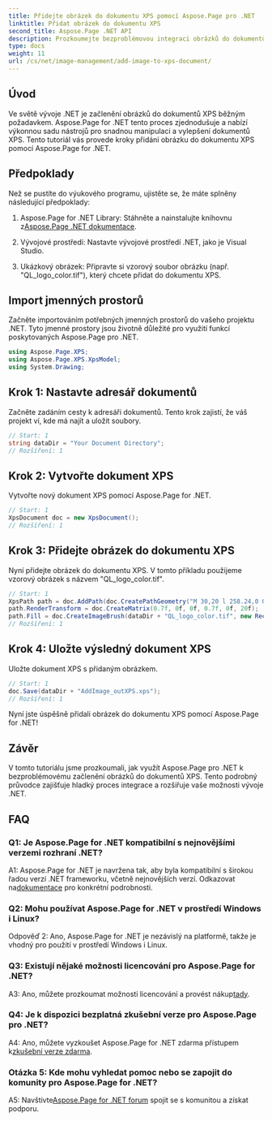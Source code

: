 ```yaml
---
title: Přidejte obrázek do dokumentu XPS pomocí Aspose.Page pro .NET
linktitle: Přidat obrázek do dokumentu XPS
second_title: Aspose.Page .NET API
description: Prozkoumejte bezproblémovou integraci obrázků do dokumentů XPS s Aspose.Page for .NET. Postupujte podle našeho podrobného průvodce pro hladký vývoj.
type: docs
weight: 11
url: /cs/net/image-management/add-image-to-xps-document/
---
```

## Úvod

Ve světě vývoje .NET je začlenění obrázků do dokumentů XPS běžným požadavkem. Aspose.Page for .NET tento proces zjednodušuje a nabízí výkonnou sadu nástrojů pro snadnou manipulaci a vylepšení dokumentů XPS. Tento tutoriál vás provede kroky přidání obrázku do dokumentu XPS pomocí Aspose.Page for .NET.

## Předpoklady

Než se pustíte do výukového programu, ujistěte se, že máte splněny následující předpoklady:

1.  Aspose.Page for .NET Library: Stáhněte a nainstalujte knihovnu z[Aspose.Page .NET dokumentace](https://reference.aspose.com/page/net/).

2. Vývojové prostředí: Nastavte vývojové prostředí .NET, jako je Visual Studio.

3. Ukázkový obrázek: Připravte si vzorový soubor obrázku (např. "QL_logo_color.tif"), který chcete přidat do dokumentu XPS.

## Import jmenných prostorů

Začněte importováním potřebných jmenných prostorů do vašeho projektu .NET. Tyto jmenné prostory jsou životně důležité pro využití funkcí poskytovaných Aspose.Page pro .NET.

```csharp
using Aspose.Page.XPS;
using Aspose.Page.XPS.XpsModel;
using System.Drawing;
```

## Krok 1: Nastavte adresář dokumentů

Začněte zadáním cesty k adresáři dokumentů. Tento krok zajistí, že váš projekt ví, kde má najít a uložit soubory.

```csharp
// Start: 1
string dataDir = "Your Document Directory";
// Rozšíření: 1
```

## Krok 2: Vytvořte dokument XPS

Vytvořte nový dokument XPS pomocí Aspose.Page for .NET.

```csharp
// Start: 1
XpsDocument doc = new XpsDocument();
// Rozšíření: 1
```

## Krok 3: Přidejte obrázek do dokumentu XPS

Nyní přidejte obrázek do dokumentu XPS. V tomto příkladu použijeme vzorový obrázek s názvem "QL_logo_color.tif".

```csharp
// Start: 1
XpsPath path = doc.AddPath(doc.CreatePathGeometry("M 30,20 l 258.24,0 0,56.64 -258.24,0 Z"));
path.RenderTransform = doc.CreateMatrix(0.7f, 0f, 0f, 0.7f, 0f, 20f);
path.Fill = doc.CreateImageBrush(dataDir + "QL_logo_color.tif", new RectangleF(0f, 0f, 258.24f, 56.64f), new RectangleF(50f, 20f, 193.68f, 42.48f));
// Rozšíření: 1
```

## Krok 4: Uložte výsledný dokument XPS

Uložte dokument XPS s přidaným obrázkem.

```csharp
// Start: 1
doc.Save(dataDir + "AddImage_outXPS.xps");
// Rozšíření: 1
```

Nyní jste úspěšně přidali obrázek do dokumentu XPS pomocí Aspose.Page for .NET!

## Závěr

V tomto tutoriálu jsme prozkoumali, jak využít Aspose.Page pro .NET k bezproblémovému začlenění obrázků do dokumentů XPS. Tento podrobný průvodce zajišťuje hladký proces integrace a rozšiřuje vaše možnosti vývoje .NET.

## FAQ

### Q1: Je Aspose.Page for .NET kompatibilní s nejnovějšími verzemi rozhraní .NET?

 A1: Aspose.Page for .NET je navržena tak, aby byla kompatibilní s širokou řadou verzí .NET frameworku, včetně nejnovějších verzí. Odkazovat na[dokumentace](https://reference.aspose.com/page/net/) pro konkrétní podrobnosti.

### Q2: Mohu používat Aspose.Page for .NET v prostředí Windows i Linux?

Odpověď 2: Ano, Aspose.Page for .NET je nezávislý na platformě, takže je vhodný pro použití v prostředí Windows i Linux.

### Q3: Existují nějaké možnosti licencování pro Aspose.Page for .NET?

 A3: Ano, můžete prozkoumat možnosti licencování a provést nákup[tady](https://purchase.aspose.com/buy).

### Q4: Je k dispozici bezplatná zkušební verze pro Aspose.Page pro .NET?

 A4: Ano, můžete vyzkoušet Aspose.Page for .NET zdarma přístupem k[zkušební verze zdarma](https://releases.aspose.com/).

### Otázka 5: Kde mohu vyhledat pomoc nebo se zapojit do komunity pro Aspose.Page for .NET?

 A5: Navštivte[Aspose.Page for .NET forum](https://forum.aspose.com/c/page/39) spojit se s komunitou a získat podporu.